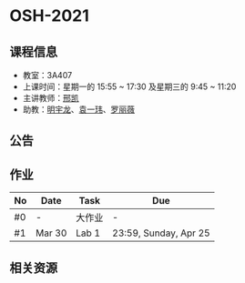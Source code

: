 # OSH-2021

## 课程信息

- 教室：3A407
- 上课时间：星期一的 15:55 ~ 17:30 及星期三的 9:45 ~ 11:20
- 主讲教师：[邢凯](mailto:kxing@ustc.edu.cn)
- 助教：[明宇龙](mailto:ta@mail.myl.moe)、[袁一玮](mailto:totoroyyw@gmail.com)、[罗丽薇](mailto:loliw32768@gmail.com)

## 公告

## 作业

| No  | Date | Task | Due |
| --- | ---- | ---- | --- |
| #0  | -    | 大作业    | -   |
| #1  | Mar 30    | Lab 1   | 23:59, Sunday, Apr 25  |

## 相关资源
